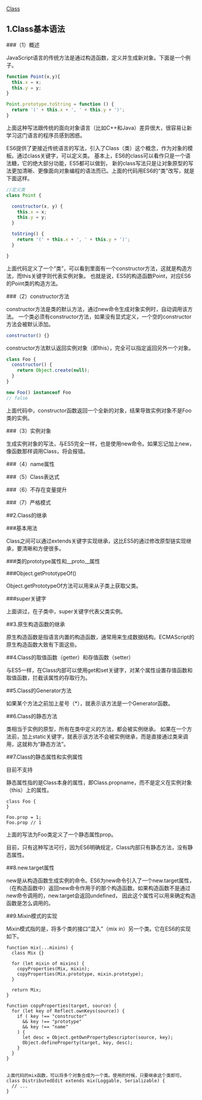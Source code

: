 ﻿[Class](http://es6.ruanyifeng.com/#docs/class)

## 1.Class基本语法

###（1）概述

JavaScript语言的传统方法是通过构造函数，定义并生成新对象。下面是一个例子。

``` js
function Point(x,y){
  this.x = x;
  this.y = y;
}

Point.prototype.toString = function () {
  return '(' + this.x + ', ' + this.y + ')';
}
```

上面这种写法跟传统的面向对象语言（比如C++和Java）差异很大，很容易让新学习这门语言的程序员感到困惑。

ES6提供了更接近传统语言的写法，引入了Class（类）这个概念，作为对象的模板。通过class关键字，可以定义类。
基本上，ES6的class可以看作只是一个语法糖，它的绝大部分功能，ES5都可以做到，
新的class写法只是让对象原型的写法更加清晰、更像面向对象编程的语法而已。上面的代码用ES6的“类”改写，就是下面这样。

``` js
//定义类
class Point {

  constructor(x, y) {
    this.x = x;
    this.y = y;
  }

  toString() {
    return '(' + this.x + ', ' + this.y + ')';
  }

}
```

上面代码定义了一个“类”，可以看到里面有一个constructor方法，这就是构造方法，而this关键字则代表实例对象。
也就是说，ES5的构造函数Point，对应ES6的Point类的构造方法。


###（2）constructor方法

constructor方法是类的默认方法，通过new命令生成对象实例时，自动调用该方法。
一个类必须有constructor方法，如果没有显式定义，一个空的constructor方法会被默认添加。

``` js
constructor() {}
```

constructor方法默认返回实例对象（即this），完全可以指定返回另外一个对象。

``` js
class Foo {
  constructor() {
    return Object.create(null);
  }
}

new Foo() instanceof Foo
// false
```

上面代码中，constructor函数返回一个全新的对象，结果导致实例对象不是Foo类的实例。


###（3）实例对象

生成实例对象的写法，与ES5完全一样，也是使用new命令。如果忘记加上new，像函数那样调用Class，将会报错。

###（4）name属性

###（5）Class表达式


###（6）不存在变量提升

###（7）严格模式



##2.Class的继承

###基本用法

Class之间可以通过extends关键字实现继承，这比ES5的通过修改原型链实现继承，要清晰和方便很多。


###类的prototype属性和__proto__属性 

###Object.getPrototypeOf()

Object.getPrototypeOf方法可以用来从子类上获取父类。


###super关键字

上面讲过，在子类中，super关键字代表父类实例。


##3.原生构造函数的继承 

原生构造函数是指语言内置的构造函数，通常用来生成数据结构。ECMAScript的原生构造函数大致有下面这些。


##4.Class的取值函数（getter）和存值函数（setter）

与ES5一样，在Class内部可以使用get和set关键字，对某个属性设置存值函数和取值函数，拦截该属性的存取行为。


##5.Class的Generator方法 

如果某个方法之前加上星号（*），就表示该方法是一个Generator函数。



##6.Class的静态方法

类相当于实例的原型，所有在类中定义的方法，都会被实例继承。
如果在一个方法前，加上static关键字，就表示该方法不会被实例继承，而是直接通过类来调用，这就称为“静态方法”。

##7.Class的静态属性和实例属性

目前不支持

静态属性指的是Class本身的属性，即Class.propname，而不是定义在实例对象（this）上的属性。

``` JS
class Foo {
}

Foo.prop = 1;
Foo.prop // 1
```

上面的写法为Foo类定义了一个静态属性prop。

目前，只有这种写法可行，因为ES6明确规定，Class内部只有静态方法，没有静态属性。


##8.new.target属性 

new是从构造函数生成实例的命令。ES6为new命令引入了一个new.target属性，
（在构造函数中）返回new命令作用于的那个构造函数。如果构造函数不是通过new命令调用的，new.target会返回undefined，
因此这个属性可以用来确定构造函数是怎么调用的。


##9.Mixin模式的实现

Mixin模式指的是，将多个类的接口“混入”（mix in）另一个类。它在ES6的实现如下。

``` JS
function mix(...mixins) {
  class Mix {}

  for (let mixin of mixins) {
    copyProperties(Mix, mixin);
    copyProperties(Mix.prototype, mixin.prototype);
  }

  return Mix;
}

function copyProperties(target, source) {
  for (let key of Reflect.ownKeys(source)) {
    if ( key !== "constructor"
      && key !== "prototype"
      && key !== "name"
    ) {
      let desc = Object.getOwnPropertyDescriptor(source, key);
      Object.defineProperty(target, key, desc);
    }
  }
}


上面代码的mix函数，可以将多个对象合成为一个类。使用的时候，只要继承这个类即可。
class DistributedEdit extends mix(Loggable, Serializable) {
  // ...
}
```


